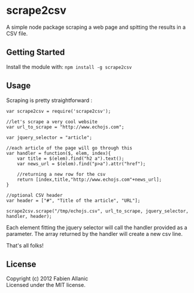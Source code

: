 scrape2csv
==========

A simple node package scraping a web page and spitting the results in a CSV file.

## Getting Started
Install the module with: `npm install -g scrape2csv`

## Usage
Scraping is pretty straightforward :

    var scrape2csv = require('scrape2csv');
    
    //let's scrape a very cool website
    var url_to_scrape = "http://www.echojs.com";

    var jquery_selector = "article";

    //each article of the page will go through this
    var handler = function($, elem, index){
    	var title = $(elem).find("h2 a").text();
    	var news_url = $(elem).find("p>a").attr("href");
    
    	//returning a new row for the csv
    	return [index,title,"http://www.echojs.com"+news_url];
    }
    
    //optional CSV header
    var header = ["#", "Title of the article", "URL"];
    
    scrape2csv.scrape("/tmp/echojs.csv", url_to_scrape, jquery_selector, handler, header);


Each element fitting the jquery selector will call the handler provided as a parameter. 
The array returned by the handler will create a new csv line.

That's all folks!

## License
Copyright (c) 2012 Fabien Allanic  
Licensed under the MIT license.